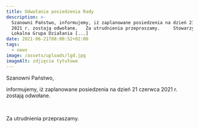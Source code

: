 ```yaml
---
title: Odwołanie posiedzenia Rady
description: >-
  Szanowni Państwo, informujemy, iż zaplanowane posiedzenia na dzień 21 czerwca
  2021 r. zostają odwołane.   Za utrudnienia przepraszamy.     Stowarzyszenie
  Lokalna Grupa Działania [...]
date: 2021-06-21T08:00:52+02:00
tags:
  - news
image: /assets/uploads/lgd.jpg
imageAlt: zdjięcie tytułowe
---
```

Szanowni Państwo,



informujemy, iż zaplanowane posiedzenia na dzień 21 czerwca 2021 r. zostają odwołane.



<br>

Za utrudnienia przepraszamy.
